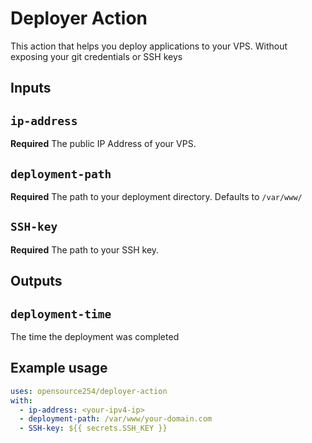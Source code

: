# Deployer Action

This  action that helps you deploy applications to your VPS. Without exposing your git credentials or SSH keys

## Inputs

## `ip-address`

**Required** The public IP Address of your VPS.

## `deployment-path`

**Required** The path to your deployment directory. Defaults to `/var/www/`


## `SSH-key`

**Required** The path to your SSH key.

## Outputs

## `deployment-time`

The time the deployment was completed

## Example usage

```yml
uses: opensource254/deployer-action
with:
  - ip-address: <your-ipv4-ip>
  - deployment-path: /var/www/your-domain.com
  - SSH-key: ${{ secrets.SSH_KEY }}
```